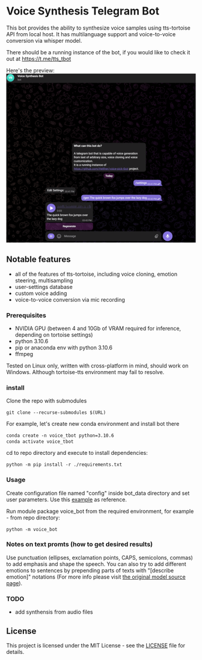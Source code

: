 # Voice Synthesis Telegram Bot
This bot provides the ability to synthesize voice samples using tts-tortoise API from local host. It has multilanguage support and voice-to-voice conversion via whisper model.

There should be a running instance of the bot, if you would like to check it out at https://t.me/tts_tbot

Here's the preview:
![synthesis demo](rsc/demo.gif)

## Notable features
 * all of the features of tts-tortoise, including voice cloning, emotion steering, multisampling
 * user-settings database
 * custom voice adding
 * voice-to-voice conversion via mic recording
 
### Prerequisites
 * NVIDIA GPU (between 4 and 10Gb of VRAM required for inference, depending on tortoise settings)
 * python 3.10.6
 * pip or anaconda env with python 3.10.6
 * ffmpeg
 
Tested on Linux only, written with cross-platform in mind, should work on Windows. Although tortoise-tts environment may fail to resolve.
### install
Clone the repo with submodules
```
git clone --recurse-submodules $(URL)
```
For example, let's create new conda  environment and install bot there
```
conda create -n voice_tbot python=3.10.6
conda activate voice_tbot
```
cd to repo directory and execute to install dependencies:
```
python -m pip install -r ./requirements.txt
```

### Usage
Create configuration file named "config" inside bot_data directory
and set user parameters. Use this [example](bot_data/config_example) as reference.

Run module package voice_bot from the required environment, for example - from repo directory:
```
python -m voice_bot
```

### Notes on text promts (how to get desired results)
Use punctuation (ellipses, exclamation points, CAPS, semicolons, commas) to add emphasis and shape the speech.
You can also try to add different emotions to sentences by prepending parts of texts with "[describe emotion]" 
notations (For more info please visit [the original model source page](https://github.com/neonbjb/tortoise-tts)).

### TODO
 * add synthensis from audio files

## License
This project is licensed under the MIT License - see the [LICENSE](LICENSE) file for details.
